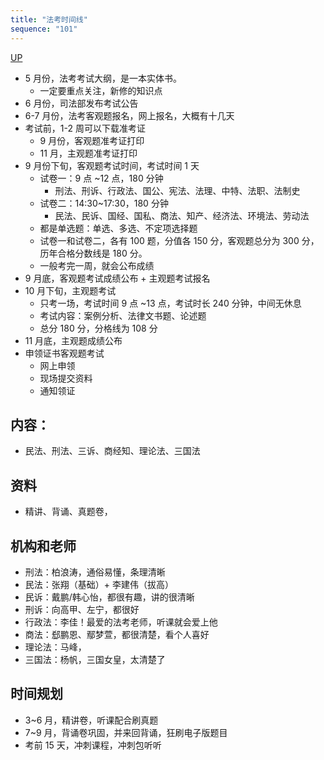 ```yaml
---
title: "法考时间线"
sequence: "101"
---
```


[UP](/law/law-home.html)


- 5 月份，法考考试大纲，是一本实体书。
    - 一定要重点关注，新修的知识点
- 6 月份，司法部发布考试公告
- 6-7 月份，法考客观题报名，网上报名，大概有十几天
- 考试前，1-2 周可以下载准考证
    - 9 月份，客观题准考证打印
    - 11 月，主观题准考证打印
- 9 月份下旬，客观题考试时间，考试时间 1 天
    - 试卷一：9 点 ~12 点，180 分钟
        - 刑法、刑诉、行政法、国公、宪法、法理、中特、法职、法制史
    - 试卷二：14:30~17:30，180 分钟
        - 民法、民诉、国经、国私、商法、知产、经济法、环境法、劳动法
    - 都是单选题：单选、多选、不定项选择题
    - 试卷一和试卷二，各有 100 题，分值各 150 分，客观题总分为 300 分，历年合格分数线是 180 分。
    - 一般考完一周，就会公布成绩
- 9 月底，客观题考试成绩公布 + 主观题考试报名
- 10 月下旬，主观题考试
    - 只考一场，考试时间 9 点 ~13 点，考试时长 240 分钟，中间无休息
    - 考试内容：案例分析、法律文书题、论述题
    - 总分 180 分，分格线为 108 分
- 11 月底，主观题成绩公布
- 申领证书客观题考试
    - 网上申领
    - 现场提交资料
    - 通知领证

## 内容：

- 民法、刑法、三诉、商经知、理论法、三国法

## 资料

- 精讲、背诵、真题卷，

## 机构和老师

- 刑法：柏浪涛，通俗易懂，条理清晰
- 民法：张翔（基础）+ 李建伟（拔高）
- 民诉：戴鹏/韩心怡，都很有趣，讲的很清晰
- 刑诉：向高甲、左宁，都很好
- 行政法：李佳！最爱的法考老师，听课就会爱上他
- 商法：郄鹏恩、鄢梦萱，都很清楚，看个人喜好
- 理论法：马峰，
- 三国法：杨帆，三国女皇，太清楚了





## 时间规划

- 3~6 月，精讲卷，听课配合刷真题
- 7~9 月，背诵卷巩固，并来回背诵，狂刷电子版题目
- 考前 15 天，冲刺课程，冲刺包听听
